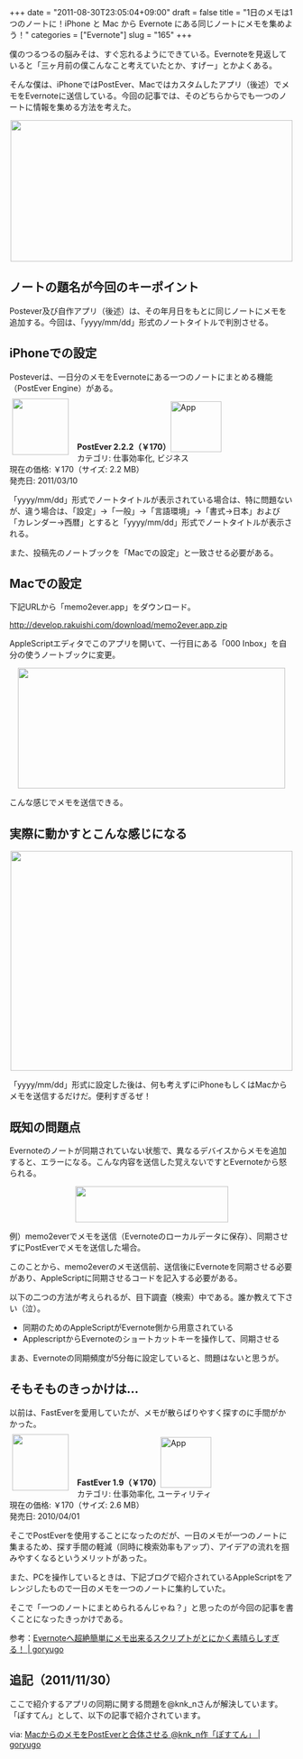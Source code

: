 +++
date = "2011-08-30T23:05:04+09:00"
draft = false
title = "1日のメモは1つのノートに！iPhone と Mac から Evernote にある同じノートにメモを集めよう！"
categories = ["Evernote"]
slug = "165"
+++

僕のつるつるの脳みそは、すぐ忘れるようにできている。Evernoteを見返していると「三ヶ月前の僕こんなこと考えていたとか、すげー」とかよくある。

そんな僕は、iPhoneではPostEver、Macではカスタムしたアプリ（後述）でメモをEvernoteに送信している。今回の記事では、そのどちらからでも一つのノートに情報を集める方法を考えた。

<img style="display:block; margin-left:auto; margin-right:auto;" src="/images/2011/09/0165_1.png" border="0" width="500" height="251">

<h2>ノートの題名が今回のキーポイント</h2>

Postever及び自作アプリ（後述）は、その年月日をもとに同じノートにメモを追加する。今回は、「yyyy/mm/dd」形式のノートタイトルで判別させる。

<h2>iPhoneでの設定</h2>

Posteverは、一日分のメモをEvernoteにある一つのノートにまとめる機能（PostEver Engine）がある。

<a href="https://itunes.apple.com/jp/app/id422023962?mt=8&uo=4&at=11l3RT" target="_blank" rel="nofollow"><img width="100" class="alignleft" align="left" src="http://a1.mzstatic.com/us/r1000/070/Purple/b3/7a/ec/mzl.hvxudaba.100x100-75.png" style="margin: -5px 15px 1px 5px;"></a><strong> PostEver 2.2.2（￥170）</strong><a href="https://itunes.apple.com/jp/app/id422023962?mt=8&uo=4&at=11l3RT" target="_blank" rel="nofollow"><img src="/images/2012/12/viewinitunes_jp.png" style="vertical-align:bottom;" width="90" alt="App"></a><br>カテゴリ: 仕事効率化, ビジネス<br>現在の価格: ￥170（サイズ: 2.2 MB）<br>発売日: 2011/03/10<br style="clear: both;">

「yyyy/mm/dd」形式でノートタイトルが表示されている場合は、特に問題ないが、違う場合は、「設定」→「一般」→「言語環境」→「書式→日本」および「カレンダー→西暦」とすると「yyyy/mm/dd」形式でノートタイトルが表示される。

また、投稿先のノートブックを「Macでの設定」と一致させる必要がある。

<h2>Macでの設定</h2>

下記URLから「memo2ever.app」をダウンロード。

<a href="http://develop.rakuishi.com/download/memo2ever.app.zip" target="_blank">http://develop.rakuishi.com/download/memo2ever.app.zip</a>

AppleScriptエディタでこのアプリを開いて、一行目にある「000 Inbox」を自分の使うノートブックに変更。

<img style="display:block; margin-left:auto; margin-right:auto;" src="/images/2011/09/0165_2.jpg" border="0" width="474" height="214">

こんな感じでメモを送信できる。

<h2>実際に動かすとこんな感じになる</h2>

<img style="display:block; margin-left:auto; margin-right:auto;" src="/images/2011/09/0165_3.jpg" border="0" width="500" height="390">

「yyyy/mm/dd」形式に設定した後は、何も考えずにiPhoneもしくはMacからメモを送信するだけだ。便利すぎるぜ！

<h2>既知の問題点</h2>

Evernoteのノートが同期されていない状態で、異なるデバイスからメモを追加すると、エラーになる。こんな内容を送信した覚えないですとEvernoteから怒られる。

<img style="display:block; margin-left:auto; margin-right:auto;" src="/images/2011/09/0165_4.jpg" border="0" width="271" height="64">

例）memo2everでメモを送信（Evernoteのローカルデータに保存）、同期させずにPostEverでメモを送信した場合。

このことから、memo2everのメモ送信前、送信後にEvernoteを同期させる必要があり、AppleScriptに同期させるコードを記入する必要がある。

以下の二つの方法が考えられるが、目下調査（検索）中である。誰か教えて下さい（泣）。

<ul>
	<li>同期のためのAppleScriptがEvernote側から用意されている</li>
	<li>ApplescriptからEvernoteのショートカットキーを操作して、同期させる</li>
</ul>

まあ、Evernoteの同期頻度が5分毎に設定していると、問題はないと思うが。

<h2>そもそものきっかけは…</h2>

以前は、FastEverを愛用していたが、メモが散らばりやすく探すのに手間がかかった。

<a href="https://itunes.apple.com/jp/app/id364580273?mt=8&uo=4&at=11l3RT" target="_blank" rel="nofollow"><img width="100" class="alignleft" align="left" src="http://a2.mzstatic.com/us/r1000/109/Purple/d5/30/30/mzl.efyvlpba.100x100-75.png" style="margin: -5px 15px 1px 5px;"></a><strong> FastEver 1.9（￥170）</strong><a href="https://itunes.apple.com/jp/app/id364580273?mt=8&uo=4&at=11l3RT" target="_blank" rel="nofollow"><img src="/images/2012/12/viewinitunes_jp.png" style="vertical-align:bottom;" width="90" alt="App"></a><br>カテゴリ: 仕事効率化, ユーティリティ<br>現在の価格: ￥170（サイズ: 2.6 MB）<br>発売日: 2010/04/01<br style="clear: both;">

そこでPostEverを使用することになったのだが、一日のメモが一つのノートに集まるため、探す手間の軽減（同時に検索効率もアップ）、アイデアの流れを掴みやすくなるというメリットがあった。

また、PCを操作しているときは、下記ブログで紹介されているAppleScriptをアレンジしたもので一日のメモを一つのノートに集約していた。

そこで「一つのノートにまとめられるんじゃね？」と思ったのが今回の記事を書くことになったきっかけである。

参考：<a href="http://goryugo.com/20110309/endiary/" target="_blank" class="">Evernoteへ超絶簡単にメモ出来るスクリプトがとにかく素晴らしすぎる！ | goryugo</a>

<h2>追記（2011/11/30）</h2>

ここで紹介するアプリの同期に関する問題を@knk_nさんが解決しています。「ぽすてん」として、以下の記事で紹介されています。

via: <a href="http://goryugo.com/20111130/knk_n_evernote/" target="_blank">MacからのメモをPostEverと合体させる @knk_n作「ぽすてん」 | goryugo</a>
